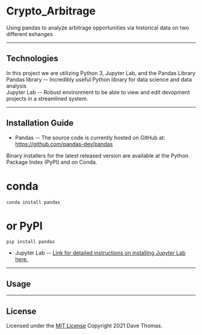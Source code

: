 # Crypto_Arbitrage
Using pandas to analyze arbitrage opportunities via historical data on two different exhanges  

---

## Technologies

In this project we are utilizing Python 3, Jupyter Lab, and the Pandas Library  
Pandas library -- Incredibly useful Python library for data science and data analysis  
Jupyter Lab -- Robust environment to be able to view and edit devopment projects in a streamlined system.

---

## Installation Guide

* Pandas -- The source code is currently hosted on GitHub at: https://github.com/pandas-dev/pandas

Binary installers for the latest released version are available at the Python Package Index (PyPI) and on Conda.

# conda
`conda install pandas`
# or PyPI
`pip install pandas`

* Jupyter Lab -- 
    [Link for detailed instructions on installing Jupyter Lab here.](https://jupyter.org/install)



---

## Usage



---

## License

Licensed under the [MIT License](https://github.com/git/git-scm.com/blob/main/MIT-LICENSE.txt)  Copyright 2021 Dave Thomas.
